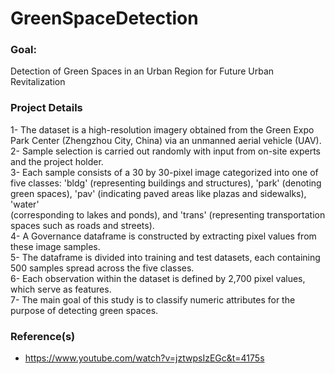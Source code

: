 # GreenSpaceDetection
### Goal:
Detection of Green Spaces in an Urban Region for Future Urban Revitalization
### Project Details
1- The dataset is a high-resolution imagery obtained from the Green Expo Park Center (Zhengzhou City, China) via an unmanned aerial vehicle (UAV). <br>
2- Sample selection is carried out randomly with input from on-site experts and the project holder.<br>
3- Each sample consists of a 30 by 30-pixel image categorized into one of five classes: 'bldg' (representing buildings and structures), 'park' (denoting green spaces), 'pav' (indicating paved areas like plazas and sidewalks), 'water'   
 (corresponding to lakes and ponds), and 'trans' (representing transportation spaces such as roads and streets).<br>
4- A Governance dataframe is constructed by extracting pixel values from these image samples.<br>
5- The dataframe is divided into training and test datasets, each containing 500 samples spread across the five classes.<br>
6- Each observation within the dataset is defined by 2,700 pixel values, which serve as features.<br>
7- The main goal of this study is to classify numeric attributes for the purpose of detecting green spaces.<br>

### Reference(s)
- https://www.youtube.com/watch?v=jztwpsIzEGc&t=4175s
